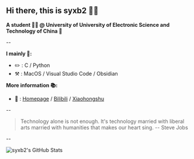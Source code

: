## Hi there, this is syxb2 👋🏻

**A student 🙋🏻 @ University of University of Electronic Science and Technology of China 🏫**

-- 

**I mainly 🎯:**

* ✏️ : C / Python
* ⚒️ : MacOS / Visual Studio Code / Obsidian

**More information 📚:**

* 🔗 : [Homepage](https://syxb2.github.io) / [Bilibili](https://space.bilibili.com/24550465) / [Xiaohongshu](https://www.xiaohongshu.com/user/profile/63caa3bd0000000026006cf2)

--

> Technology alone is not enough. It's technology married with liberal arts married with humanities that makes our heart sing. -- Steve Jobs

--

<img src="https://github-readme-stats.vercel.app/api?username=syxb2&show_icons=true&theme=tokyonight" title="syxb2&#039;s GitHub Stats"/>

<!-- align="right" width="60%"/> -->

<!--
[![Top Langs](https://github-readme-stats.vercel.app/api/top-langs/?username=syxb2&layout=compact&theme=tokyonight)](https://github.com/anuraghazra/github-readme-stats)
-->
